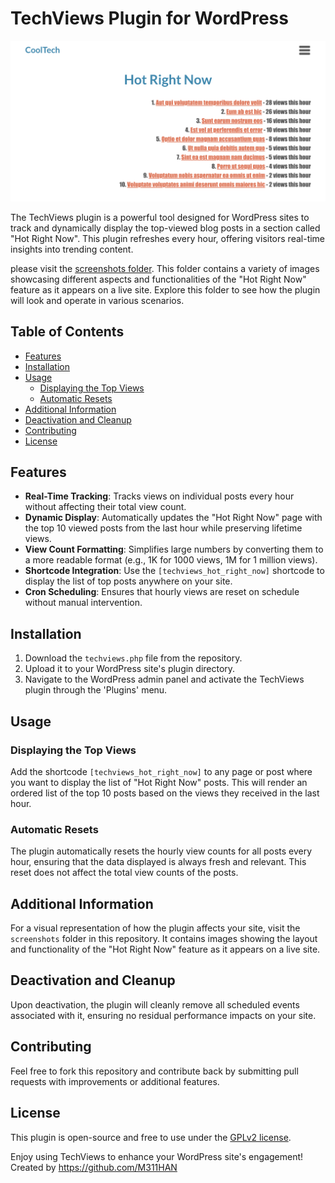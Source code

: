 # TechViews Plugin for WordPress

![Screenshot of Hot Right Now](/screenshots/hot-right-now.jpg)

The TechViews plugin is a powerful tool designed for WordPress sites to track and dynamically display the top-viewed blog posts in a section called "Hot Right Now". This plugin refreshes every hour, offering visitors real-time insights into trending content.

please visit the [screenshots folder](/screenshots/). This folder contains a variety of images showcasing different aspects and functionalities of the "Hot Right Now" feature as it appears on a live site. Explore this folder to see how the plugin will look and operate in various scenarios.


## Table of Contents

- [Features](#features)
- [Installation](#installation)
- [Usage](#usage)
  - [Displaying the Top Views](#displaying-the-top-views)
  - [Automatic Resets](#automatic-resets)
- [Additional Information](#additional-information)
- [Deactivation and Cleanup](#deactivation-and-cleanup)
- [Contributing](#contributing)
- [License](#license)

## Features

- **Real-Time Tracking**: Tracks views on individual posts every hour without affecting their total view count.
- **Dynamic Display**: Automatically updates the "Hot Right Now" page with the top 10 viewed posts from the last hour while preserving lifetime views.
- **View Count Formatting**: Simplifies large numbers by converting them to a more readable format (e.g., 1K for 1000 views, 1M for 1 million views).
- **Shortcode Integration**: Use the `[techviews_hot_right_now]` shortcode to display the list of top posts anywhere on your site.
- **Cron Scheduling**: Ensures that hourly views are reset on schedule without manual intervention.

## Installation

1. Download the `techviews.php` file from the repository.
2. Upload it to your WordPress site's plugin directory.
3. Navigate to the WordPress admin panel and activate the TechViews plugin through the 'Plugins' menu.

## Usage

### Displaying the Top Views

Add the shortcode `[techviews_hot_right_now]` to any page or post where you want to display the list of "Hot Right Now" posts. This will render an ordered list of the top 10 posts based on the views they received in the last hour.

### Automatic Resets

The plugin automatically resets the hourly view counts for all posts every hour, ensuring that the data displayed is always fresh and relevant. This reset does not affect the total view counts of the posts.

## Additional Information

For a visual representation of how the plugin affects your site, visit the `screenshots` folder in this repository. It contains images showing the layout and functionality of the "Hot Right Now" feature as it appears on a live site.

## Deactivation and Cleanup

Upon deactivation, the plugin will cleanly remove all scheduled events associated with it, ensuring no residual performance impacts on your site.

## Contributing

Feel free to fork this repository and contribute back by submitting pull requests with improvements or additional features.

## License

This plugin is open-source and free to use under the [GPLv2 license](https://www.gnu.org/licenses/old-licenses/gpl-2.0.html).

Enjoy using TechViews to enhance your WordPress site's engagement! Created by https://github.com/M311HAN
